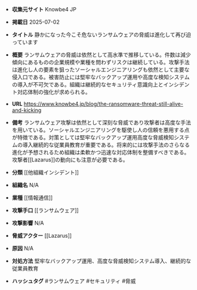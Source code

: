 - **収集元サイト**
Knowbe4 JP

- **掲載日**
2025-07-02

- **タイトル**
静かになった今こそ危ないランサムウェアの脅威は進化して再び迫っています

- **概要**
ランサムウェアの脅威は依然として高水準で推移している。件数は減少傾向にあるものの企業規模や業種を問わずリスクは継続している。攻撃手法は進化し人の要素を狙ったソーシャルエンジニアリングも依然として主要な侵入口である。被害防止には堅牢なバックアップ運用や高度な検知システムの導入が不可欠である。組織は継続的なセキュリティ意識向上とインシデント対応体制の強化が求められる。

- **URL**
https://www.knowbe4.jp/blog/the-ransomware-threat-still-alive-and-kicking

- **備考**
ランサムウェア攻撃は依然として深刻な脅威であり攻撃者は高度な手法を用いている。ソーシャルエンジニアリングを駆使し人の信頼を悪用する点が特徴である。対策としては堅牢なバックアップ運用高度な脅威検知システムの導入継続的な従業員教育が重要である。将来的には攻撃手法のさらなる進化が予想されるため組織は柔軟かつ迅速な対応体制を整備すべきである。攻撃者[[Lazarus]]の動向にも注意が必要である。

- **分類**
[[他組織インシデント]]

- **組織名**
N/A

- **業種**
[[情報通信]]

- **攻撃手口**
[[ランサムウェア]]

- **攻撃影響**
N/A

- **脅威アクター**
[[Lazarus]]

- **原因**
N/A

- **対処方法**
堅牢なバックアップ運用、高度な脅威検知システム導入、継続的な従業員教育

- **ハッシュタグ**
#ランサムウェア #セキュリティ #脅威
